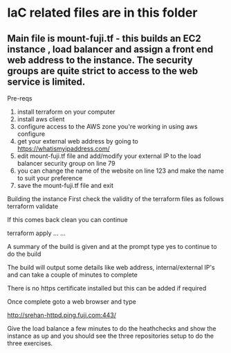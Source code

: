 # IaC related files are in this folder

## Main file is mount-fuji.tf - this builds an EC2 instance , load balancer and assign a front end web address to the instance. The security groups are quite strict to access to the web service is limited.

Pre-reqs
1) install terraform on your computer
2) install aws client
3) configure access to the AWS zone you're working in using aws configure
4) get your external web address by going to https://whatismyipaddress.com/
5) edit mount-fuji.tf file and add/modify your external IP to the load balancer security group on line 79
6) you can change the name of the website on line 123 and make the name to suit your preference
7) save the mount-fuji.tf file and exit

Building the instance
First check the validity of the terraform files as follows
terraform validate

If this comes back clean you can continue

terraform apply
...
...

A summary of the build is given and at the prompt type yes to continue to do the build

The build will output some details like web address, internal/external IP's and can take a couple of minutes to complete

There is no https certificate installed but this can be added if required

Once complete goto a web browser and type

http://srehan-httpd.ping.fuji.com:443/

Give the load balance a few minutes to do the heathchecks and show the instance as up and you should see the three repositories setup to do the three exercises.
